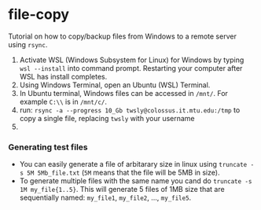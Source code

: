 # file-copy

Tutorial on how to copy/backup files from Windows to a remote server using `rsync`.

1. Activate WSL (Windows Subsystem for Linux) for Windows by typing `wsl --install` into command prompt. Restarting your computer after WSL has install completes.
2. Using Windows Terminal, open an Ubuntu (WSL) Terminal.
3. In Ubuntu terminal, Windows files can be accessed in `/mnt/`. For example `C:\\` is in `/mnt/c/`.
4. run: `rsync -a --progress 10_Gb twsly@colossus.it.mtu.edu:/tmp` to copy a single file, replacing `twsly` with your username
5. 

### Generating test files
- You can easily generate a file of arbitarary size in linux using `truncate -s 5M 5Mb_file.txt` (`5M` means that the file will be 5MB in size).
- To generate multiple files with the same name you cand do `truncate -s 1M my_file{1..5}`. This will generate 5 files of 1MB size that are sequentially named: `my_file1`, `my_file2`, ..., `my_file5`.